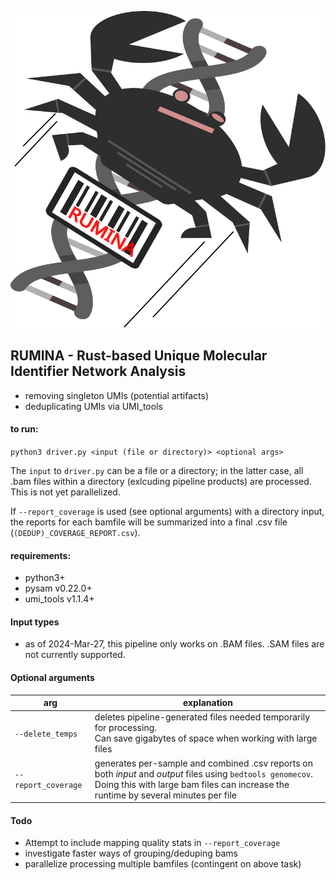 <p align="center">
<!-- ![RUMINA LOGO](imgs/RUMINA_LOGO.svg) -->
    <img src="imgs/RUMINA_LOGO.svg">
</p>

## RUMINA - Rust-based Unique Molecular Identifier Network Analysis

- removing singleton UMIs (potential artifacts)
- deduplicating UMIs via UMI_tools 

#### to run: 
<!-- `python3.11 <parent dir of uclean.py>/uclean.py <path_of_input.bam>` -->
`python3 driver.py <input (file or directory)> <optional args>`

The `input` to `driver.py` can be a file or a directory; in the latter case, all .bam files within a directory (exlcuding pipeline products) are processed. This is not yet parallelized. 

If `--report_coverage` is used (see optional arguments) with a directory input, the reports for each bamfile will be summarized into a final .csv file (`(DEDUP)_COVERAGE_REPORT.csv`). 

#### requirements: 
- python3+
- pysam v0.22.0+ 
- umi_tools v1.1.4+

#### Input types 

- as of 2024-Mar-27, this pipeline only works on .BAM files. .SAM files are not currently supported. 

#### Optional arguments
| arg | explanation | 
| --- | --- | 
| `--delete_temps` | deletes pipeline-generated files needed temporarily for processing.<br>Can save gigabytes of space when working with large files |
| `--report_coverage` | generates per-sample and combined .csv reports on both *input* and *output* files using `bedtools genomecov`.<br>Doing this with large bam files can increase the runtime by several minutes per file | 

#### Todo
- Attempt to include mapping quality stats in `--report_coverage`
- investigate faster ways of grouping/deduping bams
- parallelize processing multiple bamfiles (contingent on above task)
